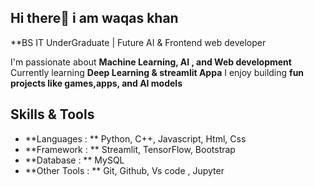 ## Hi there👋 i am waqas khan

**BS IT UnderGraduate | Future AI & Frontend web developer

I'm passionate about **Machine Learning, AI , and Web development**
Currently learning **Deep Learning & streamlit Appa**
I enjoy building **fun projects like games,apps, and AI models**


## Skills & Tools

- **Languages : ** Python, C++, Javascript, Html, Css
- **Framework : ** Streamlit, TensorFlow, Bootstrap
- **Database : ** MySQL
- **Other Tools : ** Git, Github, Vs code , Jupyter
